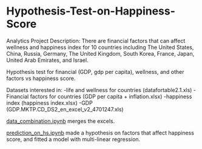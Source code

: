 # Hypothesis-Test-on-Happiness-Score
Analytics Project Description: There are financial factors that can affect wellness and happiness index for 10 countries including The United States, China, Russia, Germany, The United Kingdom, South Korea, France, Japan, United Arab Emirates, and Israel.

Hypothesis test for financial (GDP, gdp per capita), wellness, and other factors vs happiness score.

Datasets interested in: 
-life and wellness for countries (datafortable2.1.xls)
-Financial factors for countries (GDP per capita + inflation.xlsx)
-happiness index (happiness index.xlsx)
-GDP (GDP.MKTP.CD_DS2_en_excel_v2_4701247.xls)

[data_combination.ipynb](https://github.com/yuyao-cyber/Hypothesis-Test-on-Happiness-Score/blob/main/data_combination.ipynb) merges the excels.

[prediction_on_hs.ipynb](https://github.com/yuyao-cyber/Hypothesis-Test-on-Happiness-Score/blob/main/prediction_on_hs.ipynb) made a hypothesis on factors that affect happiness score, and fitted a model with multi-linear regression.
